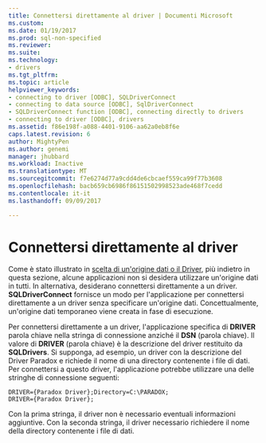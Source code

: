 ```yaml
---
title: Connettersi direttamente al driver | Documenti Microsoft
ms.custom: 
ms.date: 01/19/2017
ms.prod: sql-non-specified
ms.reviewer: 
ms.suite: 
ms.technology:
- drivers
ms.tgt_pltfrm: 
ms.topic: article
helpviewer_keywords:
- connecting to driver [ODBC], SQLDriverConnect
- connecting to data source [ODBC], SqlDriverConnect
- SQLDriverConnect function [ODBC], connecting directly to drivers
- connecting to driver [ODBC], drivers
ms.assetid: f86e198f-a088-4401-9106-aa62a0eb8f6e
caps.latest.revision: 6
author: MightyPen
ms.author: genemi
manager: jhubbard
ms.workload: Inactive
ms.translationtype: MT
ms.sourcegitcommit: f7e6274d77a9cdd4de6cbcaef559ca99f77b3608
ms.openlocfilehash: bacb659cb6986f86151502998523ade468f7cedd
ms.contentlocale: it-it
ms.lasthandoff: 09/09/2017

---
```

# <a name="connecting-directly-to-drivers"></a>Connettersi direttamente al driver
Come è stato illustrato in [scelta di un'origine dati o il Driver](../../../odbc/reference/develop-app/choosing-a-data-source-or-driver.md), più indietro in questa sezione, alcune applicazioni non si desidera utilizzare un'origine dati in tutti. In alternativa, desiderano connettersi direttamente a un driver. **SQLDriverConnect** fornisce un modo per l'applicazione per connettersi direttamente a un driver senza specificare un'origine dati. Concettualmente, un'origine dati temporaneo viene creata in fase di esecuzione.  
  
 Per connettersi direttamente a un driver, l'applicazione specifica di **DRIVER** parola chiave nella stringa di connessione anziché il **DSN** (parola chiave). Il valore di **DRIVER** (parola chiave) è la descrizione del driver restituito da **SQLDrivers**. Si supponga, ad esempio, un driver con la descrizione del Driver Paradox e richiede il nome di una directory contenente i file di dati. Per connettersi a questo driver, l'applicazione potrebbe utilizzare una delle stringhe di connessione seguenti:  
  
```  
DRIVER={Paradox Driver};Directory=C:\PARADOX;  
DRIVER={Paradox Driver};  
```  
  
 Con la prima stringa, il driver non è necessario eventuali informazioni aggiuntive. Con la seconda stringa, il driver necessario richiedere il nome della directory contenente i file di dati.

